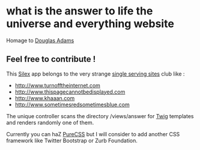 # what is the answer to life the universe and everything website

Homage to [Douglas Adams][42]

## Feel free to contribute !

This [Silex][2] app belongs to the very strange [single serving sites][1] club like :

 * http://www.turnofftheinternet.com
 * http://www.thispagecannotbedisplayed.com
 * http://www.khaaan.com
 * http://www.sometimesredsometimesblue.com

The unique controller scans the directory /views/answer for [Twig][3] templates
and renders randomly one of them.

Currently you can haZ [PureCSS][4] but I will consider to add another CSS framework like Twitter Bootstrap
or Zurb Foundation.

[1]: http://kottke.org/08/02/single-serving-sites
[42]: http://en.wikipedia.org/wiki/Douglas_Adams
[2]: http://silex.sensiolabs.org/
[3]: http://twig.sensiolabs.org/
[4]: http://purecss.io/